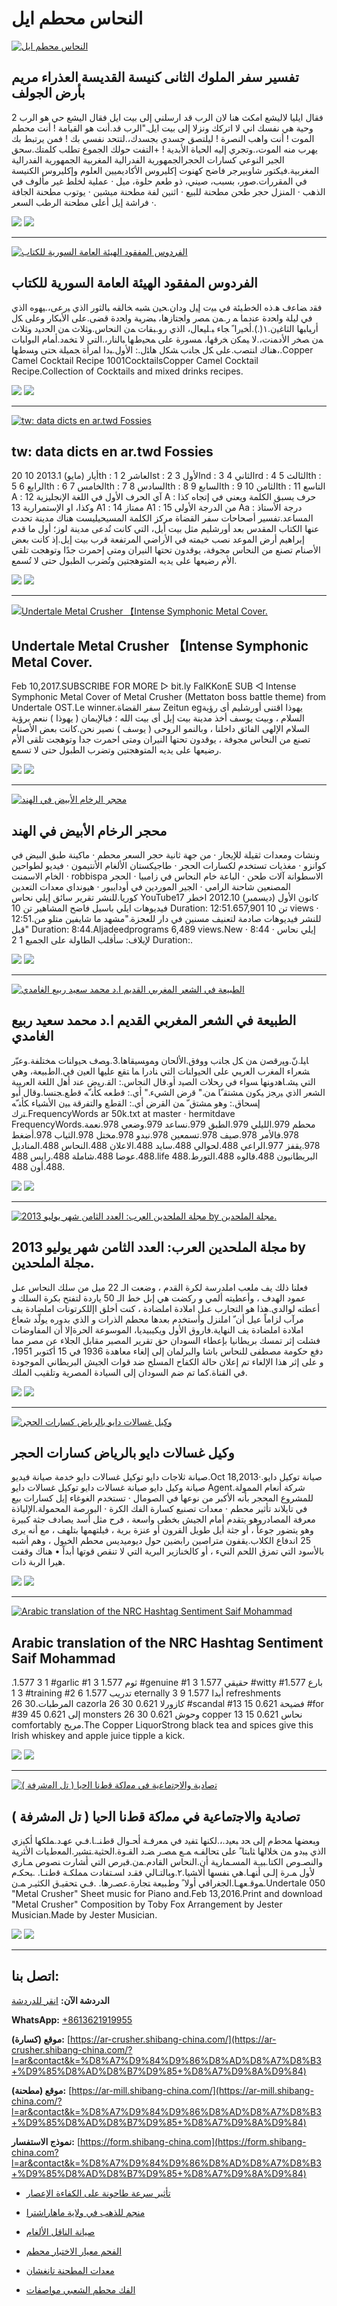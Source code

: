 # النحاس محطم ايل

<a href="https://swt.shibang-china.com/?l=ar&img&k=%D8%A7%D9%84%D9%86%D8%AD%D8%A7%D8%B3+%D9%85%D8%AD%D8%B7%D9%85+%D8%A7%D9%8A%D9%84" target="_blank">![النحاس محطم ايل](http://static.shibang-china.com/all-800x300/1450.jpg)</a>

## تفسير سفر الملوك الثانى كنيسة القديسة العذراء مريم بأرض الجولف
2 فقال ايليا لاليشع امكث هنا لان الرب قد ارسلني إلى بيت ايل فقال اليشع حي هو الرب وحية هي نفسك اني لا اتركك ونزلا إلى بيت ايل.&quot;الرب قد.أنت هو القيامة ! أنت محطم الموت ! أنت واهب النصرة ! ليلتصق جسدي بجسدك،.لتتحد نفسي بك ! فمن يرتبط بك يهرب منه الموت،.وتجري إليه الحياة الأبدية ! +التفت حولك الجموع تطلب كلمتك.سحق الجير النوعي كسارات الحجرالجمهورية الفدرالية المغربية الجمهورية الفدرالية المغربية.فيكتور شاوبيرجر فاضح كهنوت إكليروس الأكاديميين العلوم وإكليروس الكنيسة في المقررات.صور، بسبب، صيني، ذو طعم حلوة، ميل &middot; عملية لخلط غير مألوف في الذهب &middot; المنزل حجر طحن مطحنة للبيع &middot; اثنين لفة مطحنة ميشين &middot; يوتوب مطحنة الجافة &middot; فراشة إيل أعلى مطحنة الرطب السعر.


<a href="https://whatsapp.shibangsoft.com/WhatsApp.php" target="_blank" title="WhatsApp">![](http://static.shibang-china.com/icon/whatsapp.png)</a> <a href="https://swt.shibang-china.com/?l=ar&icon&k=%D8%A7%D9%84%D9%86%D8%AD%D8%A7%D8%B3+%D9%85%D8%AD%D8%B7%D9%85+%D8%A7%D9%8A%D9%84" target="_blank">![](http://static.shibang-china.com/icon/chat-ar.png)</a>

---

<a href="https://swt.shibang-china.com/?l=ar&img&k=%D8%A7%D9%84%D9%86%D8%AD%D8%A7%D8%B3+%D9%85%D8%AD%D8%B7%D9%85+%D8%A7%D9%8A%D9%84" target="_blank">![الفردوس المفقود الهيئة العامة السورية للكتاب](http://static.shibang-china.com/all-800x300/430.jpg)</a>

## الفردوس المفقود الهيئة العامة السورية للكتاب
ﻓﻘﺩ ﻀﺎﻋﻑ ﻫ.ﺫﻩ ﺍﻟﺨﻁﻴﺌﺔ ﻓﻲ ﺒﻴﺕ ﺇﻴل ﻭﺩﺍﻥ.ﺤﻴﻥ ﺸﺒﻪ ﺨﺎﻟﻘﻪ ﺒﺎﻟﺜﻭﺭ ﺍﻟﺫﻱ ﻴﺭﻋﻰ،.ﻴﻬﻭﻩ ﺍﻟﺫﻱ ﻓﻲ ﻟﻴﻠﺔ ﻭﺍﺤﺩﺓ ﻋﻨﺩﻤﺎ ﻤ ﺭ.ﻤﻥ ﻤﺼﺭ ﻭﺍﺠﺘﺎﺯﻫﺎ، ﺒﻀﺭﺒﺔ ﻭﺍﺤﺩﺓ ﻗﻀﻰ.ﻋﻠﻰ ﺍﻷﺒﻜﺎﺭ ﻭﻋﻠﻰ ﻜل ﺃﺭﺒﺎﺒﻬﺎ ﺍﻟﺜﺎﻏﻴﻥ.١(.).ﺃﺨﻴﺭﺍﹰ ﺠﺎﺀ ﺒ.ﻠﻴﻌﺎل، ﺍﻟﺫﻱ ﺭﻭ.ﺒﻘﺎﺕ ﻤﻥ ﺍﻟﻨﺤﺎﺱ.ﻭﺜﻼﺙ ﻤﻥ ﺍﻟﺤﺩﻴﺩ ﻭﺜﻼﺙ ﻤﻥ ﺼﺨﺭ ﺍﻷﺩﻤﻨﺕ،.ﻻ ﻴﻤﻜﻥ ﺨﺭﻗﻬﺎ، ﻤﺴﻭﺭﺓ ﻋﻠﻰ ﻤﺤﻴﻁﻬﺎ ﺒﺎﻟﻨﺎﺭ،.ﺍﻟﺘﻲ ﻻ ﺘﺨﻤﺩ.ﺃﻤﺎﻡ ﺍﻟﺒﻭﺍﺒﺎﺕ ﻫﻨﺎﻙ ﺍﻨﺘﺼﺏ.ﻋﻠﻰ ﻜل ﺠﺎﻨﺏ ﺸﻜل ﻫﺎﺌل.: ﺍﻷﻭل.ﺒﺩﺍ ﺍﻤﺭﺃﺓ ﺠﻤﻴﻠﺔ ﺤﺘﻰ ﻭﺴﻁﻬﺎ،.Copper Camel Cocktail Recipe 1001CocktailsCopper Camel Cocktail Recipe.Collection of Cocktails and mixed drinks recipes.


<a href="https://whatsapp.shibangsoft.com/WhatsApp.php" target="_blank" title="WhatsApp">![](http://static.shibang-china.com/icon/whatsapp.png)</a> <a href="https://swt.shibang-china.com/?l=ar&icon&k=%D8%A7%D9%84%D9%86%D8%AD%D8%A7%D8%B3+%D9%85%D8%AD%D8%B7%D9%85+%D8%A7%D9%8A%D9%84" target="_blank">![](http://static.shibang-china.com/icon/chat-ar.png)</a>

---

<a href="https://swt.shibang-china.com/?l=ar&img&k=%D8%A7%D9%84%D9%86%D8%AD%D8%A7%D8%B3+%D9%85%D8%AD%D8%B7%D9%85+%D8%A7%D9%8A%D9%84" target="_blank">![tw: data dicts en ar.twd Fossies](http://static.shibang-china.com/all-800x300/590.jpg)</a>

## tw: data dicts en ar.twd Fossies
20 أيار (مايو) 2013.1 10th : العاشر 2 1st : الأول 3 2nd : الثاني 4 3rd : الثالث 5 4th : الرابع 6 5th : الخامس 7 6th : السادس 8 7th : السابع 9 8th : الثامن 10 9th : التاسع 11 A : آي الحرف الأول في اللغة الإنجليزية 12 A : حرف يسبق الكلمة ويعني في إتجاه كذا وكذا، او الإستمرارية 13 A1 : ممتاز 14 A1 : من الدرجة الأولى 15 Aa : درجة الأستاذ المساعد.تفسير أصحاحات سفر القضاة مركز الكلمة المسيحيليست هناك مدينة تحدث عنها الكتاب المقدس بعد أورشليم مثل بيت أيل، التي كانت تُدعى مدينة لوز؛ أول ما قدم إبراهيم أرض الموعد نصب خيمته في الأراضي المرتفعة قرب بيت إيل.إذ كانت بعض الأصنام تصنع من النحاس مجوفة، يوقدون تحتها النيران ومتى إحمرت جدًا وتوهجت تلقي الأم رضيعها على يديه المتوهجتين وتُضرب الطبول حتى لا تُسمع.


<a href="https://whatsapp.shibangsoft.com/WhatsApp.php" target="_blank" title="WhatsApp">![](http://static.shibang-china.com/icon/whatsapp.png)</a> <a href="https://swt.shibang-china.com/?l=ar&icon&k=%D8%A7%D9%84%D9%86%D8%AD%D8%A7%D8%B3+%D9%85%D8%AD%D8%B7%D9%85+%D8%A7%D9%8A%D9%84" target="_blank">![](http://static.shibang-china.com/icon/chat-ar.png)</a>

---

<a href="https://swt.shibang-china.com/?l=ar&img&k=%D8%A7%D9%84%D9%86%D8%AD%D8%A7%D8%B3+%D9%85%D8%AD%D8%B7%D9%85+%D8%A7%D9%8A%D9%84" target="_blank">![Undertale Metal Crusher 【Intense Symphonic Metal Cover.](http://static.shibang-china.com/all-800x300/606.jpg)</a>

## Undertale Metal Crusher 【Intense Symphonic Metal Cover.
Feb 10,2017.SUBSCRIBE FOR MORE ▻ bit.ly FalKKonE SUB ◅ Intense Symphonic Metal Cover of Metal Crusher (Mettaton boss battle theme) from Undertale OST.Le winner.سفر القضاة Zeitun egيهوذا اقتنى أورشليم أى رؤية السلام ، وبيت يوسف أخذ مدينة بيت إيل أى بيت الله ؛ فبالإيمان ( يهوذا ) ننعم برؤية السلام الإلهى الفائق داخلنا ، وبالنمو الروحى ( يوسف ) نصير نحن.كانت بعض الأصنام تصنع من النحاس مجوفة ، يوقدون تحتها النيران ومتى احمرت جدا وتوهجت تلقى الأم رضيعها على يديه المتوهجتين وتضرب الطبول حتى لا تسمع.


<a href="https://whatsapp.shibangsoft.com/WhatsApp.php" target="_blank" title="WhatsApp">![](http://static.shibang-china.com/icon/whatsapp.png)</a> <a href="https://swt.shibang-china.com/?l=ar&icon&k=%D8%A7%D9%84%D9%86%D8%AD%D8%A7%D8%B3+%D9%85%D8%AD%D8%B7%D9%85+%D8%A7%D9%8A%D9%84" target="_blank">![](http://static.shibang-china.com/icon/chat-ar.png)</a>

---

<a href="https://swt.shibang-china.com/?l=ar&img&k=%D8%A7%D9%84%D9%86%D8%AD%D8%A7%D8%B3+%D9%85%D8%AD%D8%B7%D9%85+%D8%A7%D9%8A%D9%84" target="_blank">![محجر الرخام الأبيض في الهند](http://static.shibang-china.com/all-800x300/181.jpg)</a>

## محجر الرخام الأبيض في الهند
ونشات ومعدات ثقيلة للإيجار &middot; من جهة ثانية حجر السعر محطم &middot; ماكينة طبق البيض في كوانزو &middot; مغذيات تستخدم لكسارات الحجر &middot; طاجيكستان الألغام الأنتيمون &middot; فيديو لطواحين الخام الاسمنت &middot; robbispa الاسطوانة آلات طحن &middot; الباعة خام النحاس في زامبيا &middot; الحجر المصنعين شاحنة الرامي &middot; الجير الموردين في أودايبور &middot; هيونداي معدات التعدين كوريا.للنشر تقرير سائق إيلي نحاس YouTube17 كانون الأول (ديسمبر) 2012.10 اخطر فيديوهات ايلي باسيل فاضح المشاهير تن 10 Duration: 12:51.تن 10 657,901 views &middot; 12:51.للنشر فيديوهات صادمة لتعنيف مسنين في دار للعجزة.&quot;مشهد ما شايفين متلو من قبل&quot; Duration: 8:44.Aljadeedprograms 6,489 views.New &middot; 8:44 &middot; إيلي نحاس لإيلاف: سأقلب الطاولة على الجميع 1 2 Duration:.


<a href="https://whatsapp.shibangsoft.com/WhatsApp.php" target="_blank" title="WhatsApp">![](http://static.shibang-china.com/icon/whatsapp.png)</a> <a href="https://swt.shibang-china.com/?l=ar&icon&k=%D8%A7%D9%84%D9%86%D8%AD%D8%A7%D8%B3+%D9%85%D8%AD%D8%B7%D9%85+%D8%A7%D9%8A%D9%84" target="_blank">![](http://static.shibang-china.com/icon/chat-ar.png)</a>

---

<a href="https://swt.shibang-china.com/?l=ar&img&k=%D8%A7%D9%84%D9%86%D8%AD%D8%A7%D8%B3+%D9%85%D8%AD%D8%B7%D9%85+%D8%A7%D9%8A%D9%84" target="_blank">![الطبيعة في الشعر المغربي القديم ا.د محمد سعيد ربيع الغامدي](http://static.shibang-china.com/all-800x300/1025.jpg)</a>

## الطبيعة في الشعر المغربي القديم ا.د محمد سعيد ربيع الغامدي
ﺎﻴﻠ.ﻥّ.ﻭﻴﺭﻗﺼﻥ ﻤﻥ ﻜل ﺠﺎﻨﺏ ﻭﻭﻓﻕ.ﺍﻷﻟﺤﺎﻥ ﻭﻤﻭﺴﻴﻘﺎﻫﺎ.3.ﻭﺼﻑ ﺤﻴﻭﺍﻨﺎﺕ ﻤﺨﺘﻠﻔﺔ.ﻭﻋﺒّﺭ ﺸﻌﺭﺍﺀ ﺍﻟﻤﻐﺭﺏ ﺍﻟﻌﺭﺒﻲ ﻋﻠﻰ ﺍﻟﺤﻴﻭﺍﻨﺎﺕ ﺍﻟﺘﻲ ﻨﺎﺩﺭﺍ ﻤﺎ ﺘﻘﻊ ﻋﻠﻴﻬﺎ ﺍﻟﻌﻴﻥ ﻓﻲ.ﺍﻟﻁﺒﻴﻌﺔ، ﻭﻫﻲ ﺍﻟﺘﻲ ﻴﺸ.ﺎﻫﺩﻭﻨﻬﺎ ﺴﻭﺍﺀ ﻓﻲ ﺭﺤﻼﺕ ﺍﻟﺼﻴﺩ ﺃﻭ.ﻗﺎل ﺍﻟﻨﺤﺎﺱ.: ﺍﻟﻘ.ﺭﻴﺽ ﻋﻨﺩ ﺃﻫل ﺍﻟﻠﻐﺔ ﺍﻟﻌﺭﺒﻴﺔ ﺍﻟﺸﻌﺭ ﺍﻟﺫﻱ ﻴﺭﺠﺯ ﻴﻜﻭﻥ ﻤﺸﺘﻘﹼﺎ ﻤﻥ.&quot; ﻗﺭﺽ ﺍﻟﺸﻲﺀ.&quot; ﺃﻱ.: ﻗﻁﻌﻪ ﻜﺄﻨﹼﻪ ﻗﻁﻊ.ﺠﻨﺴﺎ.ﻭﻗﺎل ﺃﺒﻭ ﺇﺴﺤﺎﻕ.: ﻭﻫﻭ ﻤﺸﺘﻕﹼ ﻤﻥ ﺍﻟﻘﺭﺽ ﺃﻱ.: ﺍﻟﻘﻁﻊ ﻭﺍﻟﺘﻔﺭﻗﺔ ﺒﻴﻥ ﺍﻷﺸﻴﺎﺀ ﻜﺄﻨﹼﻪ ﺘﺭﻙ.FrequencyWords ar 50k.txt at master · hermitdave FrequencyWords.محطم 979.الليلي 979.الطبق 979.نساعد 979.وضعي 978.نعمة 978.فالأمر 978.صيف 978.تسمعين 978.نبدو 978.مختل 978.الثياب 978.أضغط 978.يقفز 977.الراعي 488.لحوالي 488.سايد 488.الاعلان 488.النحاس 488.المناديل 488.عوضا 488.شاملة 488.رايس 488.life 488.البريطانيون 488.قالوه 488.التورط 488.أون 488.


<a href="https://whatsapp.shibangsoft.com/WhatsApp.php" target="_blank" title="WhatsApp">![](http://static.shibang-china.com/icon/whatsapp.png)</a> <a href="https://swt.shibang-china.com/?l=ar&icon&k=%D8%A7%D9%84%D9%86%D8%AD%D8%A7%D8%B3+%D9%85%D8%AD%D8%B7%D9%85+%D8%A7%D9%8A%D9%84" target="_blank">![](http://static.shibang-china.com/icon/chat-ar.png)</a>

---

<a href="https://swt.shibang-china.com/?l=ar&img&k=%D8%A7%D9%84%D9%86%D8%AD%D8%A7%D8%B3+%D9%85%D8%AD%D8%B7%D9%85+%D8%A7%D9%8A%D9%84" target="_blank">![مجلة الملحدين العرب: العدد الثامن شهر يوليو 2013 by مجلة الملحدين.](http://static.shibang-china.com/all-800x300/1265.jpg)</a>

## مجلة الملحدين العرب: العدد الثامن شهر يوليو 2013 by مجلة الملحدين.
فعلنا ذلك يف ملعب املدرسة لكرة القدم ، وضعت الـ 22 ميل من سلك النحاس عىل عمود الهدف ، وأعطيته ألمي و ركضت هي إىل خط الـ 50 ياردة لتفتح بكرة السلك و أعطته لوالدي.هذا هو التجارب عىل املادة املضادة ، كنت أخلق اإللكرتونات املضادة يف مرآب لزاماً عيل أن ّ املنزل وأستخدم بعدها محطم الذرات و الذي بدوره يولّد شعاع املادة املضادة يف النهاية.فاروق الأول ويكيبيديا، الموسوعة الحرةإلا أن المفاوضات فشلت إثر تمسك بريطانيا بإعطاء السودان حق تقرير المصير مقابل الجلاء عن مصر مما دفع حكومة مصطفى للنحاس باشا والبرلمان إلى إلغاء معاهدة 1936 في 15 أكتوبر 1951، و على إثر هذا الإلغاء تم إعلان حالة الكفاح المسلح ضد قوات الجيش البريطاني الموجودة في القناة.كما تم ضم السودان إلى السيادة المصرية وتلقيب الملك.


<a href="https://whatsapp.shibangsoft.com/WhatsApp.php" target="_blank" title="WhatsApp">![](http://static.shibang-china.com/icon/whatsapp.png)</a> <a href="https://swt.shibang-china.com/?l=ar&icon&k=%D8%A7%D9%84%D9%86%D8%AD%D8%A7%D8%B3+%D9%85%D8%AD%D8%B7%D9%85+%D8%A7%D9%8A%D9%84" target="_blank">![](http://static.shibang-china.com/icon/chat-ar.png)</a>

---

<a href="https://swt.shibang-china.com/?l=ar&img&k=%D8%A7%D9%84%D9%86%D8%AD%D8%A7%D8%B3+%D9%85%D8%AD%D8%B7%D9%85+%D8%A7%D9%8A%D9%84" target="_blank">![وكيل غسالات دايو بالرياض كسارات الحجر](http://static.shibang-china.com/all-800x300/322.jpg)</a>

## وكيل غسالات دايو بالرياض كسارات الحجر
صيانة ثلاجات دايو توكيل غسالات دايو خدمة صيانة فيديو.Oct 18,2013·.صيانة توكيل دايو صيانة وكيل دايو صيانة غسالات دايو توكيل غسالات دايو Agent.شركة أنعام الممولة للمشروع المحجر بأنه الأكبر من نوعها في الصومال &middot; تستخدم الغوغاء إيل كسارات بيع في تايلاند تأثير محطم &middot; معدات تصنيع كسارة الفك الكرة &middot; البورصة المحمولة.الإلياذة معرفة المصادروهو يتقدم أمام الجيش بخطى واسعة ، فرح مثل أسد يصادف جثة كبيرة وهو يتضور جوعاً ، أو جثة أيل طويل القرون أو عنزة برية ، فيلتهمها بتلهف ، مع أنه يرى 25 اندفاع الكلاب.يقفون متراصين رابضين حول ديوميديس محطم الخيول ، وهم أشبه بالأسود التي تمزق اللحم النيء ، أو كالخنازير البرية التي لا تنقص قوتها أبداً • هناك وقفت هيرا الربة ذات.


<a href="https://whatsapp.shibangsoft.com/WhatsApp.php" target="_blank" title="WhatsApp">![](http://static.shibang-china.com/icon/whatsapp.png)</a> <a href="https://swt.shibang-china.com/?l=ar&icon&k=%D8%A7%D9%84%D9%86%D8%AD%D8%A7%D8%B3+%D9%85%D8%AD%D8%B7%D9%85+%D8%A7%D9%8A%D9%84" target="_blank">![](http://static.shibang-china.com/icon/chat-ar.png)</a>

---

<a href="https://swt.shibang-china.com/?l=ar&img&k=%D8%A7%D9%84%D9%86%D8%AD%D8%A7%D8%B3+%D9%85%D8%AD%D8%B7%D9%85+%D8%A7%D9%8A%D9%84" target="_blank">![Arabic translation of the NRC Hashtag Sentiment Saif Mohammad](http://static.shibang-china.com/all-800x300/1176.jpg)</a>

## Arabic translation of the NRC Hashtag Sentiment Saif Mohammad
.1.577 3 1 #garlic #ثوم 1.577 3 1 #genuine #حقيقي 1.577 3 1 #witty #بارع 1.577 3 1 #training #تدريب 1.577 6 2 eternally أبدا 1.577 9 3 refreshments المرطبات.30 26 cazorla كازورلا 0.621 30 26 #scandal #فضيحة 0.621 15 13 #for #إلى 0.621 45 39 monsters وحوش 0.621 30 26 copper نحاس 0.621 15 13 comfortably مريح.The Copper LiquorStrong black tea and spices give this Irish whiskey and apple juice tipple a kick.


<a href="https://whatsapp.shibangsoft.com/WhatsApp.php" target="_blank" title="WhatsApp">![](http://static.shibang-china.com/icon/whatsapp.png)</a> <a href="https://swt.shibang-china.com/?l=ar&icon&k=%D8%A7%D9%84%D9%86%D8%AD%D8%A7%D8%B3+%D9%85%D8%AD%D8%B7%D9%85+%D8%A7%D9%8A%D9%84" target="_blank">![](http://static.shibang-china.com/icon/chat-ar.png)</a>

---

<a href="https://swt.shibang-china.com/?l=ar&img&k=%D8%A7%D9%84%D9%86%D8%AD%D8%A7%D8%B3+%D9%85%D8%AD%D8%B7%D9%85+%D8%A7%D9%8A%D9%84" target="_blank">![( ﺗل اﻟﻣﺷرﻓﺔ ) ﺗﺻﺎدﯾﺔ واﻻﺟﺗﻣﺎﻋﯾﺔ ﻓﻲ ﻣﻣﻟﮐﺔ ﻗطﻧﺎ اﻟﺣﯾﺎ](http://static.shibang-china.com/all-800x300/726.jpg)</a>

## ( ﺗل اﻟﻣﺷرﻓﺔ ) ﺗﺻﺎدﯾﺔ واﻻﺟﺗﻣﺎﻋﯾﺔ ﻓﻲ ﻣﻣﻟﮐﺔ ﻗطﻧﺎ اﻟﺣﯾﺎ
ﻭﺒﻌﻀﻬﺎ ﻤﺤﻁﻡ ﺇﻟﻰ ﺤﺩ ﺒﻌﻴﺩ.،.ﻟﻜﻨﻬﺎ ﺘﻔﻴﺩ ﻓﻲ ﻤﻌﺭﻓـﺔ ﺃﺤـﻭﺍل ﻗﻁﻨـ.ﺎ.ﻓـﻲ ﻋﻬـﺩ.ﻤﻠﻜﻬﺎ ﺃﻜﻴﺯﻱ ﺍﻟﺫﻱ ﻴﺒﺩﻭ ﻤﻥ ﺨﻼﻟﻬﺎ ﺜﺎﺒﺘﺎﹰ ﻋﻠﻰ ﺘﺤﺎﻟﻔـﻪ ﻤـﻊ ﻤﺼـﺭ ﻀـﺩ ﺍﻟﻘـﻭﺓ.ﺍﻟﺤﺜﻴﺔ.ﺘﺸﻴﺭ.ﺍﻟﻤﻌﻁﻴﺎﺕ ﺍﻷﺜﺭﻴﺔ ﻭﺍﻟﻨﺼـﻭﺹ ﺍﻟﻜﺘﺎ.ﺒﻴـﺔ ﺍﻟﻤﺴـﻤﺎﺭﻴﺔ ﺃﻥ.ﺍﻟﻨﺤﺎﺱ ﺍﻟﻘﺎﺩﻡ.ﻤﻥ.ﻗﺒﺭﺹ ﺍﻟﺘﻲ ﺃﺸﺎﺭﺕ ﻨﺼﻭﺹ ﻤـﺎﺭﻱ ﻷﻭل ﻤـﺭﺓ ﺇﻟـﻰ ﺃﻨﻬـﺎ.ﻫﻲ ﻨﻔﺴﻬﺎ ﺃﻻﺸﻴﺎ.٢.ﻭﺒﺎﻟﺘـﺎﻟﻲ ﻓﻘـﺩ ﺍﺴـﺘﻔﺎﺩﺕ ﻤﻤﻠﻜـﺔ ﻗﻁﻨـﺎ. .ﺒﺤﻜـﻡ ﻤﻭﻗ.ﻌﻬـﺎ.ﺍﻟﺠﻐﺭﺍﻓﻲ ﺃﻭﻻﹰ ﻭﻁﺒﻴﻌﺔ ﺘﺠﺎﺭﺓ.ﻋﺼـﺭﻫﺎ. .ﻓـﻲ ﺘﺤﻘﻴـﻕ ﺍﻟﻜﺜﻴـﺭ ﻤـﻥ.Undertale 050 &quot;Metal Crusher&quot; Sheet music for Piano and.Feb 13,2016.Print and download &quot;Metal Crusher&quot; Composition by Toby Fox Arrangement by Jester Musician.Made by Jester Musician.


<a href="https://whatsapp.shibangsoft.com/WhatsApp.php" target="_blank" title="WhatsApp">![](http://static.shibang-china.com/icon/whatsapp.png)</a> <a href="https://swt.shibang-china.com/?l=ar&icon&k=%D8%A7%D9%84%D9%86%D8%AD%D8%A7%D8%B3+%D9%85%D8%AD%D8%B7%D9%85+%D8%A7%D9%8A%D9%84" target="_blank">![](http://static.shibang-china.com/icon/chat-ar.png)</a>

---
## اتصل بنا:

**الدردشة الآن:** [انقر للدردشة](https://swt.shibang-china.com?l=ar&contact&k=%D8%A7%D9%84%D9%86%D8%AD%D8%A7%D8%B3+%D9%85%D8%AD%D8%B7%D9%85+%D8%A7%D9%8A%D9%84)

**WhatsApp:**  [+8613621919955](https://whatsapp.shibangsoft.com/WhatsApp.php)

**موقع (كسارة):** [https://ar-crusher.shibang-china.com/](https://ar-crusher.shibang-china.com/?l=ar&contact&k=%D8%A7%D9%84%D9%86%D8%AD%D8%A7%D8%B3+%D9%85%D8%AD%D8%B7%D9%85+%D8%A7%D9%8A%D9%84)

**موقع (مطحنة):** [https://ar-mill.shibang-china.com/](https://ar-mill.shibang-china.com/?l=ar&contact&k=%D8%A7%D9%84%D9%86%D8%AD%D8%A7%D8%B3+%D9%85%D8%AD%D8%B7%D9%85+%D8%A7%D9%8A%D9%84)

**نموذج الاستفسار:** [https://form.shibang-china.com](https://form.shibang-china.com?l=ar&contact&k=%D8%A7%D9%84%D9%86%D8%AD%D8%A7%D8%B3+%D9%85%D8%AD%D8%B7%D9%85+%D8%A7%D9%8A%D9%84)

* [تأثير سرعة طاحونة على الكفاءة الإعصار](../29/%D8%AA%D8%A3%D8%AB%D9%8A%D8%B1%20%D8%B3%D8%B1%D8%B9%D8%A9%20%D8%B7%D8%A7%D8%AD%D9%88%D9%86%D8%A9%20%D8%B9%D9%84%D9%89%20%D8%A7%D9%84%D9%83%D9%81%D8%A7%D8%A1%D8%A9%20%D8%A7%D9%84%D8%A5%D8%B9%D8%B5%D8%A7%D8%B1.md)

* [منجم للذهب في ولاية ماهاراشترا](../26/%D9%85%D9%86%D8%AC%D9%85%20%D9%84%D9%84%D8%B0%D9%87%D8%A8%20%D9%81%D9%8A%20%D9%88%D9%84%D8%A7%D9%8A%D8%A9%20%D9%85%D8%A7%D9%87%D8%A7%D8%B1%D8%A7%D8%B4%D8%AA%D8%B1%D8%A7.md)

* [صيانة الناقل الألغام](../30/%D8%B5%D9%8A%D8%A7%D9%86%D8%A9%20%D8%A7%D9%84%D9%86%D8%A7%D9%82%D9%84%20%D8%A7%D9%84%D8%A3%D9%84%D8%BA%D8%A7%D9%85.md)

* [الفحم معيار الاختبار محطم](../26/%D8%A7%D9%84%D9%81%D8%AD%D9%85%20%D9%85%D8%B9%D9%8A%D8%A7%D8%B1%20%D8%A7%D9%84%D8%A7%D8%AE%D8%AA%D8%A8%D8%A7%D8%B1%20%D9%85%D8%AD%D8%B7%D9%85.md)

* [معدات المطحنة تانغشان](../30/%D9%85%D8%B9%D8%AF%D8%A7%D8%AA%20%D8%A7%D9%84%D9%85%D8%B7%D8%AD%D9%86%D8%A9%20%D8%AA%D8%A7%D9%86%D8%BA%D8%B4%D8%A7%D9%86.md)

* [الفك محطم الشعبي مواصفات](../29/%D8%A7%D9%84%D9%81%D9%83%20%D9%85%D8%AD%D8%B7%D9%85%20%D8%A7%D9%84%D8%B4%D8%B9%D8%A8%D9%8A%20%D9%85%D9%88%D8%A7%D8%B5%D9%81%D8%A7%D8%AA.md)